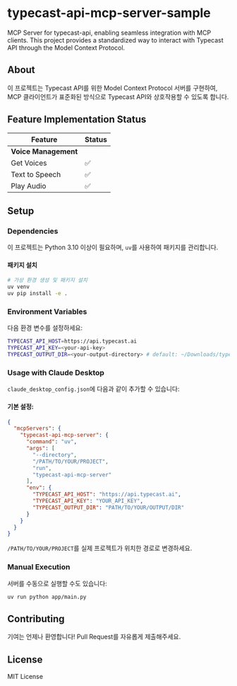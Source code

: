 # typecast-api-mcp-server-sample

MCP Server for typecast-api, enabling seamless integration with MCP clients. This project provides a standardized way to interact with Typecast API through the Model Context Protocol.

## About

이 프로젝트는 Typecast API를 위한 Model Context Protocol 서버를 구현하여, MCP 클라이언트가 표준화된 방식으로 Typecast API와 상호작용할 수 있도록 합니다.

## Feature Implementation Status

| Feature              | Status |
| -------------------- | ------ |
| **Voice Management** |        |
| Get Voices           | ✅     |
| Text to Speech       | ✅     |
| Play Audio           | ✅     |

## Setup

### Dependencies

이 프로젝트는 Python 3.10 이상이 필요하며, `uv`를 사용하여 패키지를 관리합니다.

#### 패키지 설치

```bash
# 가상 환경 생성 및 패키지 설치
uv venv
uv pip install -e .

```

### Environment Variables

다음 환경 변수를 설정하세요:

```bash
TYPECAST_API_HOST=https://api.typecast.ai
TYPECAST_API_KEY=<your-api-key>
TYPECAST_OUTPUT_DIR=<your-output-directory> # default: ~/Downloads/typecast_output
```

### Usage with Claude Desktop

`claude_desktop_config.json`에 다음과 같이 추가할 수 있습니다:

#### 기본 설정:

```json
{
  "mcpServers": {
    "typecast-api-mcp-server": {
      "command": "uv",
      "args": [
        "--directory",
        "/PATH/TO/YOUR/PROJECT",
        "run",
        "typecast-api-mcp-server"
      ],
      "env": {
        "TYPECAST_API_HOST": "https://api.typecast.ai",
        "TYPECAST_API_KEY": "YOUR_API_KEY",
        "TYPECAST_OUTPUT_DIR": "PATH/TO/YOUR/OUTPUT/DIR"
      }
    }
  }
}
```

`/PATH/TO/YOUR/PROJECT`를 실제 프로젝트가 위치한 경로로 변경하세요.

### Manual Execution

서버를 수동으로 실행할 수도 있습니다:

```bash
uv run python app/main.py
```

## Contributing

기여는 언제나 환영합니다! Pull Request를 자유롭게 제출해주세요.

## License

MIT License
